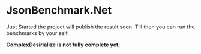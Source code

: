 # JsonBenchmark.Net
Just Started the project will publish the result soon. Till then you can run the benchmarks by your self.

**ComplexDesirialize is not fully complete yet;**